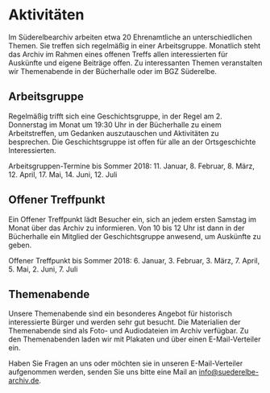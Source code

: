 # Aktivitäten

Im Süderelbearchiv arbeiten etwa 20 Ehrenamtliche an unterschiedlichen
Themen. Sie treffen sich regelmäßig in einer Arbeitsgruppe. Monatlich
steht das Archiv im Rahmen eines offenen Treffs allen interessierten für
Auskünfte und eigene Beiträge offen. Zu interessanten Themen
veranstalten wir Themenabende in der Bücherhalle oder im BGZ Süderelbe.

## Arbeitsgruppe

Regelmäßig trifft sich eine Geschichtsgruppe, in der Regel am 2.
Donnerstag im Monat um 19:30 Uhr in der Bücherhalle zu
einem Arbeitstreffen, um Gedanken auszutauschen und Aktivitäten zu
besprechen. Die Geschichtsgruppe ist offen für alle an der Ortsgeschichte
Interessierten.

Arbeitsgruppen-Termine bis Sommer 2018: 11. Januar, 8. Februar, 8. März, 12. April, 17. Mai, 14. Juni, 12. Juli

## Offener Treffpunkt

Ein Offener Treffpunkt lädt Besucher ein, sich an jedem ersten Samstag im
Monat über das Archiv zu informieren. Von 10 bis 12 Uhr ist dann in der
Bücherhalle ein Mitglied der Geschichtsgruppe anwesend, um Auskünfte zu
geben.

Offener Treffpunkt bis Sommer 2018: 6. Januar, 3. Februar, 3. März, 7. April, 5. Mai, 2. Juni, 7. Juli

## Themenabende

Unsere Themenabende sind ein besonderes Angebot für historisch
interessierte Bürger und werden sehr gut besucht. Die Materialien der
Themenabende sind als Foto- und Audiodateien im Archiv verfügbar. Zu den
Themenabenden laden wir mit Plakaten und über einen E-Mail-Verteiler ein.

Haben Sie Fragen an uns oder möchten sie in unseren E-Mail-Verteiler aufgenommen werden, senden Sie uns
bitte eine Mail an [info@suederelbe-archiv.de](mailto:info@suederelbe-archiv.de).
